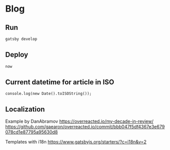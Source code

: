 # Blog

## Run

```cmd
gatsby develop
```

## Deploy

```cmd
now
```

## Current datetime for article in ISO

`console.log(new Date().toISOString());`

## Localization

Example by DanAbramov https://overreacted.io/my-decade-in-review/
https://github.com/gaearon/overreacted.io/commit/bbb047f5df4367e3e679078cd1e87795a95630d8

Templates with i18n https://www.gatsbyjs.org/starters/?c=i18n&v=2

